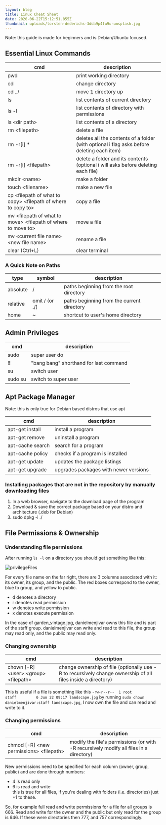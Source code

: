```yaml
---
layout: blog
title: Linux Cheat Sheet
date: 2020-06-22T15:12:51.855Z
thumbnail: uploads/torsten-dederichs-3dda9p4fu9u-unsplash.jpg
---
```

Note: this guide is made for beginners and is Debian/Ubuntu focused.

## Essential Linux Commands

| cmd            | description                                 |
| -------------- | ------------------------------------------- |
| pwd            | print working directory                     |
| cd             | change directory                            |
| cd ../         | move 1 directory up                         |
| ls             | list contents of current directory          |
| ls -l          | list contents of directory with permissions |
| ls \<dir path>  | list contents of a directory                |
| rm \<filepath> | delete a file|
|rm -r[i] *| deletes all the contents of a folder (with optional i flag asks before deleting each item)|
|rm -r[i] \<filepath>| delete a folder and its contents (optional i will asks before deleting each file)|
| mkdir \<name> |make a folder|
| touch \<filename>| make a new file|
|cp \<filepath of what to copy> \<filepath of where to copy to>| copy a file|
|mv \<filepath of what to move> \<filepath of where to move to> | move a file|
|mv \<current file name> \<new file name>| rename a file|
| clear (Ctrl+L) | clear terminal                              |

### A Quick Note on Paths

| type     | symbol         | description                                |                                   |
| -------- | -------------- | ------------------------------------------ | --------------------------------- |
| absolute | /              | paths beginning from the root directory    |                                   |
| relative | omit / (or ./) | paths beginning from the current directory |                                   |
| home     | ~              |                                           shortcut to user's home directory |

## Admin Privileges

| cmd           | description                            |
| ------------- | -------------------------------------- |
| sudo <cmd>    | super user do                          |
| !!            | "bang bang" shorthand for last command |
| su <username> | switch user                            |
| sudo su       | switch to super user                   |

## Apt Package Manager

Note: this is only true for Debian based distros that use apt

| cmd                                | description                           |
| ---------------------------------- | ------------------------------------- |
| apt-get install <name of program>  | install a program                     |
| apt-get remove <name of program>   | uninstall a program                   |
| apt-cache search <name of program> | search for a program                  |
| apt-cache policy <name of program> | checks if a program is installed      |
| apt-get update                     | updates the package listings          |
| apt-get upgrade                    | upgrades packages with newer versions |

### Installing packages that are not in the repository by manually downloading files

1. In a web browser, navigate to the download page of the program
2. Download & save the correct package based on your distro and architecture (.deb for Debian)
3. sudo dpkg -i ./<filepath of debian package>

## File Permissions & Ownership

### Understanding file permissions

After running `ls -l` on a directory you should get something like this:

![](uploads/screen-shot-2020-06-22-at-9.03.07-am.jpg "privilegeFiles")

For every file name on the far right, there are 3 columns associated with it: its owner, its group, and the public.
The red boxes correspond to the owner, blue to group, and yellow to public.

- d denotes a directory  
- r denotes read permission  
- w denotes write permission  
- x denotes execute permission   

In the case of garden_vintage.jpg, danielmenjivar owns this file and is part of the staff group. danielmenjivar can write and read to this file, the group may read only, and the public may read only.

### Changing ownership
| cmd | description |
| --- | ----------- |
|chown [-R] \<user>:\<group> \<filepath>| change ownership of file (optionally use -R to recursively change ownership of all files inside a directory)|

This is useful if a file is something like this ```-rw-r--r--  1 root            staff         0 Jun 22 09:17 landscape.jpg``` by running ```sudo chown danielmenjivar:staff landscape.jpg```, I  now own the file and can read and write to it.

### Changing permissions 
| cmd | description |
| --- | ----------- |
|chmod [-R] \<new permissions> \<filepath> | modify the file's permissions (or with -R recursively modify all files in a directory)|

New permissions need to be specified for each column (owner, group, public) and are done through numbers:  
- 4 is read only
- 6 is read and write  
this is true for all files, if you're dealing with folders (i.e. directories) just +1 to these.

So, for example full read and write permissions for a file for all groups is 666. Read and write for the owner and the public but only read for the group is 646. If these were directories then 777, and 757 correspondingly. 





